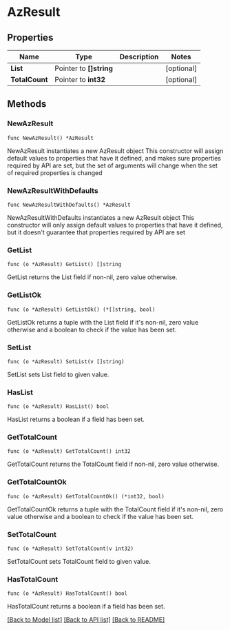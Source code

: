 # AzResult

## Properties

Name | Type | Description | Notes
------------ | ------------- | ------------- | -------------
**List** | Pointer to **[]string** |  | [optional] 
**TotalCount** | Pointer to **int32** |  | [optional] 

## Methods

### NewAzResult

`func NewAzResult() *AzResult`

NewAzResult instantiates a new AzResult object
This constructor will assign default values to properties that have it defined,
and makes sure properties required by API are set, but the set of arguments
will change when the set of required properties is changed

### NewAzResultWithDefaults

`func NewAzResultWithDefaults() *AzResult`

NewAzResultWithDefaults instantiates a new AzResult object
This constructor will only assign default values to properties that have it defined,
but it doesn't guarantee that properties required by API are set

### GetList

`func (o *AzResult) GetList() []string`

GetList returns the List field if non-nil, zero value otherwise.

### GetListOk

`func (o *AzResult) GetListOk() (*[]string, bool)`

GetListOk returns a tuple with the List field if it's non-nil, zero value otherwise
and a boolean to check if the value has been set.

### SetList

`func (o *AzResult) SetList(v []string)`

SetList sets List field to given value.

### HasList

`func (o *AzResult) HasList() bool`

HasList returns a boolean if a field has been set.

### GetTotalCount

`func (o *AzResult) GetTotalCount() int32`

GetTotalCount returns the TotalCount field if non-nil, zero value otherwise.

### GetTotalCountOk

`func (o *AzResult) GetTotalCountOk() (*int32, bool)`

GetTotalCountOk returns a tuple with the TotalCount field if it's non-nil, zero value otherwise
and a boolean to check if the value has been set.

### SetTotalCount

`func (o *AzResult) SetTotalCount(v int32)`

SetTotalCount sets TotalCount field to given value.

### HasTotalCount

`func (o *AzResult) HasTotalCount() bool`

HasTotalCount returns a boolean if a field has been set.


[[Back to Model list]](../README.md#documentation-for-models) [[Back to API list]](../README.md#documentation-for-api-endpoints) [[Back to README]](../README.md)


